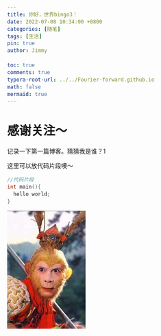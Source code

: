 ```yaml
---
title: 你好，世界bingo3！
date: 2022-07-08 10:34:00 +0800
categories: [随笔]
tags: [生活]
pin: true
author: Jimmy

toc: true
comments: true
typora-root-url: ../../Fourier-forward.github.io
math: false
mermaid: true
---
```


# 感谢关注～ 
记录一下第一篇博客。猜猜我是谁？1

这里可以放代码片段噢～
```c++
//代码片段
int main(){
  hello world;
}
```
![image-wukong](/assets/blog_res/2021-03-30-hello-world.assets/wukong.jpg)